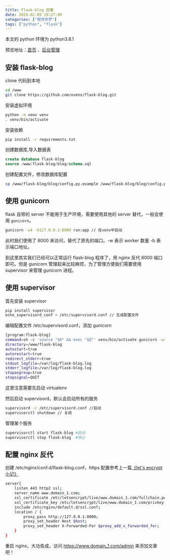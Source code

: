```yaml
---
title: Flask-blog 部署
date: 2020-02-09 20:27:00
categories: ["程序世界"]
tags: ["python", "flask"]
---
```


本文的 python 环境为 python3.8.1

预览地址：[首页](https://flask-blog.ovenx.cn/) 、[后台管理](https://flask-blog.ovenx.cn/admin)

## 安装 flask-blog

clone 代码到本地

```bash
cd /www
git clone https://github.com/ovenx/flask-blog.git
```

安装虚拟环境

```bash
python -m venv venv
. venv/bin/activate
```

安装依赖

```bash
pip install -r requirements.txt
```

创建数据库,导入数据表

```sql
create database flask-blog
source /www/flask-blog/blog/schema.sql
```

创建配置文件，修改数据库配置

```bash
cp /www/flask-blog/blog/config.py.example /www/flask-blog/blog/config.py
```

## 使用 gunicorn

flask 自带的 server 不能用于生产环境，需要使用其他的 server 替代，一般会使用 `gunicorn`。

```bash
gunicorn -w4 -b127.0.0.1:8000 run:app // 在venv中启动
```

此时我们使用了 8000 来访问，替代了原先的端口。-w 表示 worker 数量 -b 表示端口地址。

到这里其实我们已经可以正常运行 flask-blog 程序了，用 nginx 反代 8000 端口即可。但是 gunicorn 管理起来比较麻烦，为了管理方便我们需要使用 supervisor 来管理 gunicorn 进程。

## 使用 supervisor

首先安装 supervisor

```bash
pip install supervisor
echo_supervisord_conf > /etc/supervisord.conf // 生成配置文件
```

编辑配置文件 /etc/supervisord.conf，添加 gunicorn

```bash
[program:flask-blog]
command=sh -c 'source "$0" && exec "$@"' venv/bin/activate gunicorn -w4 -b 127.0.0.1:8000 run:app
directory=/www/flask-blog
autostart=true
autorestart=true
redirect_stderr=true
stdout_logfile=/var/log/flask-blog.log
stderr_logfile=/var/log/flask-blog.log
stopasgroup=true
stopsignal=QUIT
```

这里注意需要先启动 virtualenv

然后启动 supervisord，默认会启动所有的服务

```bash
supervisord -c /etc/supervisord.conf //启动
supervisorctl shutdown // 关闭
```

管理某个服务

```bash
supervisorctl start flask-blog #启动
supervisorctl stop flask-blog  #停止
```

## 配置 nginx 反代

创建 /etc/nginx/conf.d/flask-blog.conf，https 配置参考上一篇[《let's encrypt 小记》](/2017/10/12/let's-encrypt/)

```bash
server{
    listen 443 http2 ssl;
    server_name www.domain_1.com;
    ssl_certificate /etc/letsencrypt/live/www.domain_1.com/fullchain.pem;
    ssl_certificate_key /etc/letsencrypt/live/www.domain_1.com/privkey.pem;
    include /etc/nginx/default.d/ssl.conf;
    location / {
        proxy_pass http://127.0.0.1:8000;
        proxy_set_header Host $host;
        proxy_set_header X-Forwarded-For $proxy_add_x_forwarded_for;
    }
}
```

重启 nginx，大功告成，访问 <https://www.domain_1.com/admin> 来添加文章吧！
